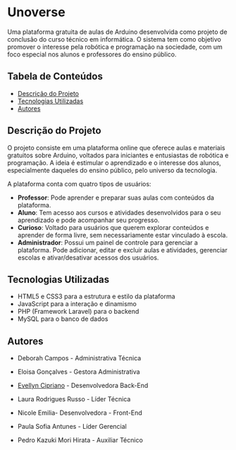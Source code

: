 # Unoverse

Uma plataforma gratuita de aulas de Arduino desenvolvida como projeto de conclusão do curso técnico em informática. O sistema tem como objetivo promover o interesse pela robótica e programação na sociedade, com um foco especial nos alunos e professores do ensino público.

## Tabela de Conteúdos
- [Descrição do Projeto](#descrição-do-projeto)
- [Tecnologias Utilizadas](#tecnologias-utilizadas)
- [Autores](#autores)

## Descrição do Projeto
O projeto consiste em uma plataforma online que oferece aulas e materiais gratuitos sobre Arduino, voltados para iniciantes e entusiastas de robótica e programação. A ideia é estimular o aprendizado e o interesse dos alunos, especialmente daqueles do ensino público, pelo universo da tecnologia.

A plataforma conta com quatro tipos de usuários:
- **Professor**: Pode aprender e preparar suas aulas com conteúdos da plataforma.
- **Aluno**: Tem acesso aos cursos e atividades desenvolvidos para o seu aprendizado e pode acompanhar seu progresso.
- **Curioso**: Voltado para usuários que querem explorar conteúdos e aprender de forma livre, sem necessariamente estar vinculado à escola.
- **Administrador**: Possui um painel de controle para gerenciar a plataforma. Pode adicionar, editar e excluir aulas e atividades, gerenciar escolas e ativar/desativar acessos dos usuários.



## Tecnologias Utilizadas
- HTML5 e CSS3 para a estrutura e estilo da plataforma
- JavaScript para a interação e dinamismo
- PHP (Framework Laravel) para o backend
- MySQL para o banco de dados




## Autores
- Deborah Campos - Administrativa Técnica

- Eloisa Gonçalves - Gestora Administrativa

- [Evellyn Cipriano](https://github.com/eve2005) - Desenvolvedora Back-End

- Laura Rodrigues Russo - Líder Técnica

- Nicole Emilia- Desenvolvedora - Front-End

- Paula Sofia Antunes - Líder Gerencial

- Pedro Kazuki Mori Hirata - Auxiliar Técnico
